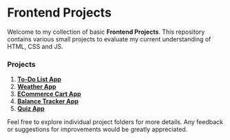 # Frontend Projects
Welcome to my collection of basic **Frontend Projects**. This repository contains various small projects to evaluate my current understanding of HTML, CSS and JS.

### Projects
1. **[To-Do List App](Todo_Tasks/Readme.md)**
2. **[Weather App](Weather_Api/Readme.md)**
3. **[ECommerce Cart App](Ecommerce_Cart/Readme.md)**
4. **[Balance Tracker App](Expense_Tracker/Readme.md)**
5. **[Quiz App](Quiz/Readme.md)**

Feel free to explore individual project folders for more details. Any feedback or suggestions for improvements would be greatly appreciated.